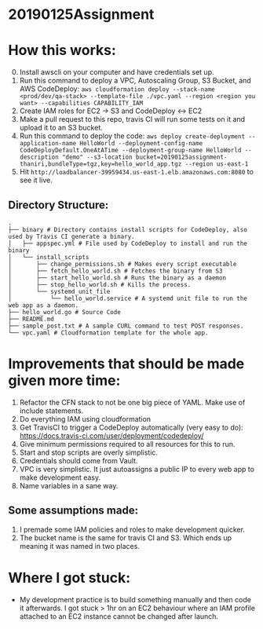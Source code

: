 # 20190125Assignment

# How this works:
0. Install awscli on your computer and have credentials set up.
1. Run this command to deploy a VPC, Autoscaling Group, S3 Bucket, and AWS CodeDeploy:
`aws cloudformation deploy --stack-name <prod/dev/qa-stack> --template-file ./vpc.yaml --region <region you want> --capabilities CAPABILITY_IAM`
2. Create IAM roles for EC2 -> S3 and CodeDeploy <-> EC2
3. Make a pull request to this repo, travis CI will run some tests on it and upload it to an S3 bucket.
4. Run this command to deploy the code: `aws deploy create-deployment --application-name HelloWorld --deployment-config-name CodeDeployDefault.OneAtATime --deployment-group-name HelloWorld --description "demo" --s3-location bucket=20190125assignment-thaniri,bundleType=tgz,key=hello_world_app.tgz --region us-east-1`
5. Hit `http://loadbalancer-39959434.us-east-1.elb.amazonaws.com:8080` to see it live.

## Directory Structure:
```
.
├── binary # Directory contains install scripts for CodeDeploy, also used by Travis CI generate a binary.
│   ├── appspec.yml # File used by CodeDeploy to install and run the binary
│   └── install_scripts
│       ├── change_permissions.sh # Makes every script executable
│       ├── fetch_hello_world.sh # Fetches the binary from S3
│       ├── start_hello_world.sh # Runs the binary as a daemon
│       ├── stop_hello_world.sh # Kills the process.
│       └── systemd_unit_file
│           └── hello_world.service # A systemd unit file to run the web app as a daemon.
├── hello_world.go # Source Code
├── README.md
├── sample_post.txt # A sample CURL command to test POST responses.
└── vpc.yaml # Cloudformation template for the whole app.
```

# Improvements that should be made given more time:
1. Refactor the CFN stack to not be one big piece of YAML. Make use of include statements.
2. Do everything IAM using cloudformation
3. Get TravisCI to trigger a CodeDeploy automatically (very easy to do): https://docs.travis-ci.com/user/deployment/codedeploy/
4. Give minimum permissions required to all resources for this to run.
5. Start and stop scripts are overly simplistic.
6. Credentials should come from Vault.
7. VPC is very simplistic. It just autoassigns a public IP to every web app to make development easy.
8. Name variables in a sane way.

## Some assumptions made:

1. I premade some IAM policies and roles to make development quicker.
2. The bucket name is the same for travis CI and S3. Which ends up meaning it was named in two places.

# Where I got stuck:
* My development practice is to build something manually and then code it afterwards. I got stuck > 1hr on an EC2 behaviour where an IAM profile attached to an EC2 instance cannot be changed after launch.

